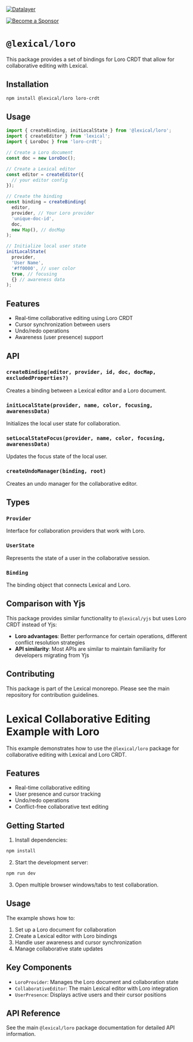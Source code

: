 [![Datalayer](https://assets.datalayer.tech/datalayer-25.svg)](https://datalayer.io)

[![Become a Sponsor](https://img.shields.io/static/v1?label=Become%20a%20Sponsor&message=%E2%9D%A4&logo=GitHub&style=flat&color=1ABC9C)](https://github.com/sponsors/datalayer)

# `@lexical/loro`

This package provides a set of bindings for Loro CRDT that allow for collaborative editing with Lexical.

## Installation

```bash
npm install @lexical/loro loro-crdt
```

## Usage

```typescript
import { createBinding, initLocalState } from '@lexical/loro';
import { createEditor } from 'lexical';
import { LoroDoc } from 'loro-crdt';

// Create a Loro document
const doc = new LoroDoc();

// Create a Lexical editor
const editor = createEditor({
  // your editor config
});

// Create the binding
const binding = createBinding(
  editor,
  provider, // Your Loro provider
  'unique-doc-id',
  doc,
  new Map(), // docMap
);

// Initialize local user state
initLocalState(
  provider,
  'User Name',
  '#ff0000', // user color
  true, // focusing
  {} // awareness data
);
```

## Features

- Real-time collaborative editing using Loro CRDT
- Cursor synchronization between users
- Undo/redo operations
- Awareness (user presence) support

## API

### `createBinding(editor, provider, id, doc, docMap, excludedProperties?)`

Creates a binding between a Lexical editor and a Loro document.

### `initLocalState(provider, name, color, focusing, awarenessData)`

Initializes the local user state for collaboration.

### `setLocalStateFocus(provider, name, color, focusing, awarenessData)`

Updates the focus state of the local user.

### `createUndoManager(binding, root)`

Creates an undo manager for the collaborative editor.

## Types

### `Provider`

Interface for collaboration providers that work with Loro.

### `UserState`

Represents the state of a user in the collaborative session.

### `Binding`

The binding object that connects Lexical and Loro.

## Comparison with Yjs

This package provides similar functionality to `@lexical/yjs` but uses Loro CRDT instead of Yjs:

- **Loro advantages**: Better performance for certain operations, different conflict resolution strategies
- **API similarity**: Most APIs are similar to maintain familiarity for developers migrating from Yjs

## Contributing

This package is part of the Lexical monorepo. Please see the main repository for contribution guidelines.

# Lexical Collaborative Editing Example with Loro

This example demonstrates how to use the `@lexical/loro` package for collaborative editing with Lexical and Loro CRDT.

## Features

- Real-time collaborative editing
- User presence and cursor tracking
- Undo/redo operations
- Conflict-free collaborative text editing

## Getting Started

1. Install dependencies:
```bash
npm install
```

2. Start the development server:
```bash
npm run dev
```

3. Open multiple browser windows/tabs to test collaboration.

## Usage

The example shows how to:

1. Set up a Loro document for collaboration
2. Create a Lexical editor with Loro bindings  
3. Handle user awareness and cursor synchronization
4. Manage collaborative state updates

## Key Components

- `LoroProvider`: Manages the Loro document and collaboration state
- `CollaborativeEditor`: The main Lexical editor with Loro integration
- `UserPresence`: Displays active users and their cursor positions

## API Reference

See the main `@lexical/loro` package documentation for detailed API information.
